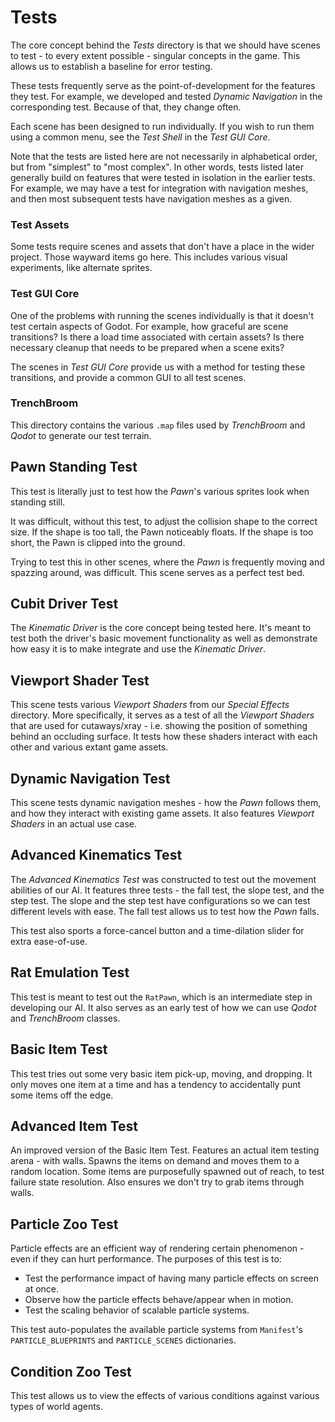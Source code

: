 # Tests
The core concept behind the *Tests* directory is that we should have scenes to test - to every extent possible - singular concepts in the game. This allows us to establish a baseline for error testing.

These tests frequently serve as the point-of-development for the features they test. For example, we developed and tested *Dynamic Navigation* in the corresponding test. Because of that, they change often.

Each scene has been designed to run individually. If you wish to run them using a common menu, see the *Test Shell* in the *Test GUI Core*.

Note that the tests are listed here are not necessarily in alphabetical order, but from "simplest" to "most complex". In other words, tests listed later generally build on features that were tested in isolation in the earlier tests. For example, we may have a test for integration with navigation meshes, and then most subsequent tests have navigation meshes as a given.

### Test Assets
Some tests require scenes and assets that don't have a place in the wider project. Those wayward items go here. This includes various visual experiments, like alternate sprites.

### Test GUI Core
One of the problems with running the scenes individually is that it doesn't test certain aspects of Godot. For example, how graceful are scene transitions? Is there a load time associated with certain assets? Is there necessary cleanup that needs to be prepared when a scene exits?

The scenes in *Test GUI Core* provide us with a method for testing these transitions, and provide a common GUI to all test scenes. 

### TrenchBroom
This directory contains the various `.map` files used by *TrenchBroom* and *Qodot* to generate our test terrain.

## Pawn Standing Test
This test is literally just to test how the *Pawn*'s various sprites look when standing still.

It was difficult, without this test, to adjust the collision shape to the correct size. If the shape is too tall, the Pawn noticeably floats. If the shape is too short, the Pawn is clipped into the ground.

Trying to test this in other scenes, where the *Pawn* is frequently moving and spazzing around, was difficult. This scene serves as a perfect test bed.

## Cubit Driver Test
The *Kinematic Driver* is the core concept being tested here. It's meant to test both the driver's basic movement functionality as well as demonstrate how easy it is to make integrate and use the *Kinematic Driver*.

## Viewport Shader Test
This scene tests various *Viewport Shaders* from our *Special Effects* directory. More specifically, it serves as a test of all the *Viewport Shaders* that are used for cutaways/xray - i.e. showing the position of something behind an occluding surface. It tests how these shaders interact with each other and various extant game assets.

## Dynamic Navigation Test
This scene tests dynamic navigation meshes - how the *Pawn* follows them, and how they interact with existing game assets. It also features *Viewport Shaders* in an actual use case.

## Advanced Kinematics Test
The *Advanced Kinematics Test* was constructed to test out the movement abilities of our AI. It features three tests - the fall test, the slope test, and the step test. The slope and the step test have configurations so we can test different levels with ease. The fall test allows us to test how the *Pawn* falls.

This test also sports a force-cancel button and a time-dilation slider for extra ease-of-use.

## Rat Emulation Test
This test is meant to test out the `RatPawn`, which is an intermediate step in developing our AI. It also serves as an early test of how we can use *Qodot* and *TrenchBroom* classes. 

## Basic Item Test
This test tries out some very basic item pick-up, moving, and dropping. It only moves one item at a time and has a tendency to accidentally punt some items off the edge.

## Advanced Item Test
An improved version of the Basic Item Test. Features an actual item testing arena - with walls. Spawns the items on demand and moves them to a random location. Some items are purposefully spawned out of reach, to test failure state resolution. Also ensures we don't try to grab items through walls.

## Particle Zoo Test
Particle effects are an efficient way of rendering certain phenomenon - even if they can hurt performance. The purposes of this test is to:

- Test the performance impact of having many particle effects on screen at once.
- Observe how the particle effects behave/appear when in motion.
- Test the scaling behavior of scalable particle systems.

This test auto-populates the available particle systems from `Manifest`'s `PARTICLE_BLUEPRINTS` and `PARTICLE_SCENES` dictionaries.

## Condition Zoo Test
This test allows us to view the effects of various conditions against various types of world agents.